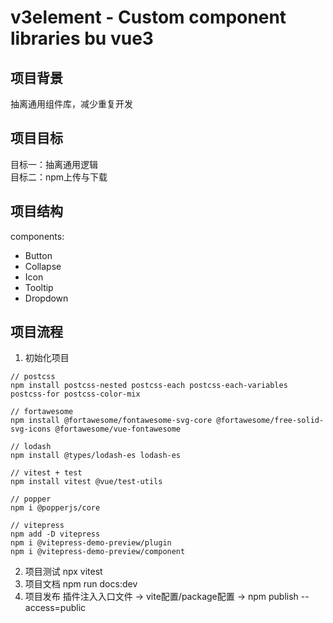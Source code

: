 # v3element - Custom component libraries bu vue3

## 项目背景

抽离通用组件库，减少重复开发

## 项目目标

目标一：抽离通用逻辑  
目标二：npm上传与下载

## 项目结构

components:

- Button
- Collapse
- Icon
- Tooltip
- Dropdown

## 项目流程

1. 初始化项目

```
// postcss
npm install postcss-nested postcss-each postcss-each-variables postcss-for postcss-color-mix

// fortawesome
npm install @fortawesome/fontawesome-svg-core @fortawesome/free-solid-svg-icons @fortawesome/vue-fontawesome

// lodash
npm install @types/lodash-es lodash-es

// vitest + test
npm install vitest @vue/test-utils

// popper
npm i @popperjs/core

// vitepress
npm add -D vitepress
npm i @vitepress-demo-preview/plugin
npm i @vitepress-demo-preview/component
```

2. 项目测试
   npx vitest
3. 项目文档
   npm run docs:dev
4. 项目发布
   插件注入入口文件 -> vite配置/package配置 -> npm publish --access=public
